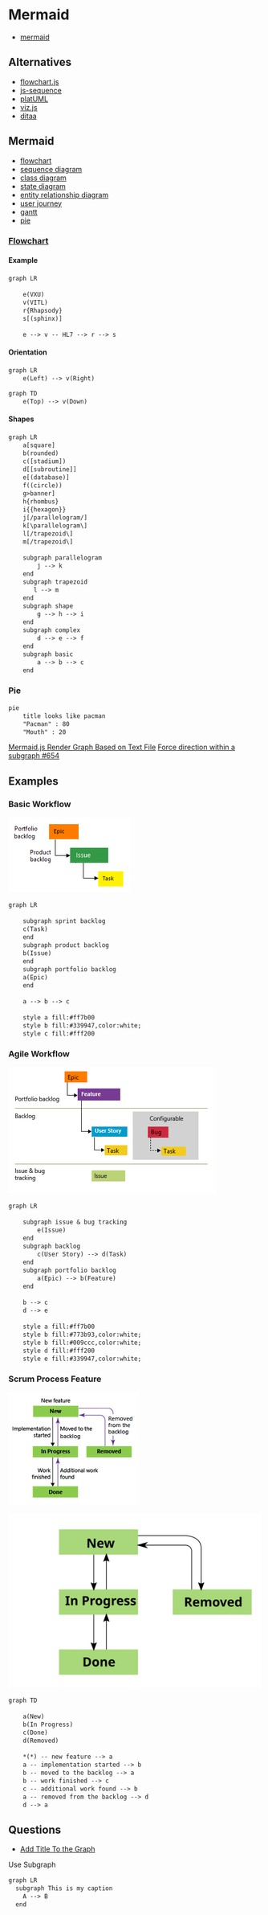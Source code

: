# Mermaid

* [mermaid](https://mermaid-js.github.io/mermaid/#/)


## Alternatives

* [flowchart.js](http://flowchart.js.org/)
* [js-sequence](https://bramp.github.io/js-sequence-diagrams/)
* [platUML](https://plantuml.com/)
* [viz.js](https://github.com/mdaines/viz.js)
* [ditaa](https://github.com/stathissideris/ditaa)

## Mermaid

* [flowchart](https://mermaid-js.github.io/mermaid/#/flowchart)
* [sequence diagram](https://mermaid-js.github.io/mermaid/#/sequenceDiagram)
* [class diagram](https://mermaid-js.github.io/mermaid/#/classDiagram)
* [state diagram](https://mermaid-js.github.io/mermaid/#/stateDiagram)
* [entity relationship diagram](https://mermaid-js.github.io/mermaid/#/entityRelationshipDiagram)
* [user journey](https://mermaid-js.github.io/mermaid/#/user-journey)
* [gantt](https://mermaid-js.github.io/mermaid/#/gantt)
* [pie](https://mermaid-js.github.io/mermaid/#/pie)


### [Flowchart](https://mermaid-js.github.io/mermaid/diagrams-and-syntax-and-examples/flowchart.html)


#### Example


```mermaid
graph LR

    e(VXU)
    v(VITL)
    r{Rhapsody}
    s[(sphinx)]

    e --> v -- HL7 --> r --> s
```

#### Orientation

```mermaid
graph LR
    e(Left) --> v(Right)
```

```mermaid
graph TD
    e(Top) --> v(Down)
```


#### Shapes

```mermaid
graph LR
    a[square]
    b(rounded)
    c([stadium])
    d[[subroutine]]
    e[(database)]
    f((circle))
    g>banner]
    h{rhombus}
    i{{hexagon}}
    j[/parallelogram/]
    k[\parallelogram\]
    l[/trapezoid\]
    m[/trapezoid\]

    subgraph parallelogram
        j --> k
    end
    subgraph trapezoid
       l --> m
    end
    subgraph shape
        g --> h --> i
    end
    subgraph complex
        d --> e --> f
    end
    subgraph basic
        a --> b --> c
    end
```

### Pie

```mermaid
pie
    title looks like pacman
    "Pacman" : 80
    "Mouth" : 20
```

[Mermaid.js Render Graph Based on Text File](https://stackoverflow.com/q/59807347/1366033)
[Force direction within a subgraph #654](https://github.com/mermaid-js/mermaid/issues/654)


## Examples

### Basic Workflow

![Basic Workflow](/assets/notes/markdown-charts/basic-workflow.png)

```mermaid
graph LR

    subgraph sprint backlog
    c(Task)
    end
    subgraph product backlog
    b(Issue)
    end
    subgraph portfolio backlog
    a(Epic)
    end

    a --> b --> c

    style a fill:#ff7b00
    style b fill:#339947,color:white;
    style c fill:#fff200
```

### Agile Workflow

![Agile Workflow](/assets/notes/markdown-charts/agile-workflow.png)

```mermaid
graph LR

    subgraph issue & bug tracking
        e(Issue)
    end
    subgraph backlog
        c(User Story) --> d(Task)
    end
    subgraph portfolio backlog
        a(Epic) --> b(Feature)
    end

    b --> c
    d --> e

    style a fill:#ff7b00
    style b fill:#773b93,color:white;
    style b fill:#009ccc,color:white;
    style d fill:#fff200
    style e fill:#339947,color:white;
```


### Scrum Process Feature

![Scrum Process Feature](/assets/notes/markdown-charts/scrum-process-feature.png)

![Scrum Process Feature SVF](/assets/notes/markdown-charts/scrum-process-feature-export.svg)

```mermaid
graph TD

    a(New)
    b(In Progress)
    c(Done)
    d(Removed)

    *(*) -- new feature --> a
    a -- implementation started --> b
    b -- moved to the backlog --> a
    b -- work finished --> c
    c -- additional work found --> b
    a -- removed from the backlog --> d
    d --> a
```


## Questions

* [Add Title To the Graph](https://github.com/mermaid-js/mermaid/issues/556)

Use Subgraph

```mermaid
graph LR
  subgraph This is my caption
    A --> B
  end
```
